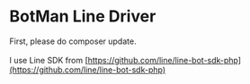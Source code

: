 # BotMan Line Driver

First, please do composer update.
<br>
<br>
I use Line SDK from [https://github.com/line/line-bot-sdk-php](https://github.com/line/line-bot-sdk-php)